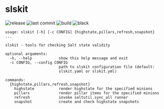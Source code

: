 # slskit

![release](https://img.shields.io/github/release/gediminasz/slskit.svg)
![last commit](https://img.shields.io/github/last-commit/gediminasz/slskit.svg)
![build](https://img.shields.io/travis/gediminasz/slskit.svg)
![black](https://img.shields.io/badge/code%20style-black-000000.svg)

```
usage: slskit [-h] [-c CONFIG] {highstate,pillars,refresh,snapshot} ...

slskit - tools for checking Salt state validity

optional arguments:
  -h, --help            show this help message and exit
  -c CONFIG, --config CONFIG
                        path to slskit configuration file (default:
                        slskit.yaml or slskit.yml)

commands:
  {highstate,pillars,refresh,snapshot}
    highstate           render highstate for the specified minions
    pillars             render pillar items for the specified minions
    refresh             invoke saltutil.sync_all runner
    snapshot            create and check highstate snapshots
```
